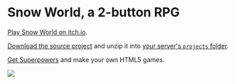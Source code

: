 # Snow World, a 2-button RPG

[Play Snow World on itch.io](http://sparklinlabs.itch.io/snow-world).

[Download the source project](https://github.com/superpowers-extra/snow-world-game/archive/master.zip) and unzip it into [your server's `projects` folder](http://docs.superpowers-html5.com/en/getting-started/setting-up-superpowers).

[Get Superpowers](https://superpowers-html5.com/) and make your own HTML5 games.

![](https://github.com/superpowers-extra/snow-world-game/blob/master/preview.gif)
